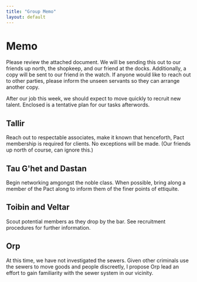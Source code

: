 ```yaml
---
title: "Group Memo"
layout: default
---
```


# Memo

Please review the attached document. We will be sending this out to our friends up north, the shopkeep, and our friend at the docks. Additionally, a copy will be sent to our friend in the watch. If anyone would like to reach out to other parties, please inform the unseen servants so they can arrange another copy.

After our job this week, we should expect to move quickly to recruit new talent. Enclosed is a tentative plan for our tasks afterwords.

## Tallir
Reach out to respectable associates, make it known that henceforth, Pact membership is required for clients. No exceptions will be made. (Our friends up north of course, can ignore this.)

## Tau G'het and Dastan
Begin networking amgongst the noble class. When possible, bring along a member of the Pact along to inform them of the finer points of ettiquite.

## Toibin and Veltar
Scout potential members as they drop by the bar. See recruitment procedures for further information.

## Orp
At this time, we have not investigated the sewers. Given other criminals use the sewers to move goods and people discreetly, I propose Orp lead an effort to gain familiarity with the sewer system in our vicinity.
